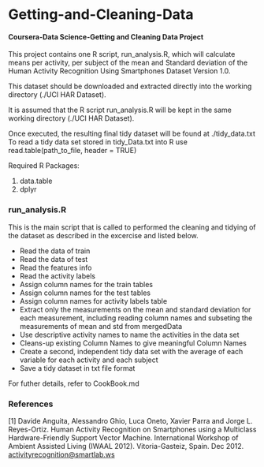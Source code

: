 # Getting-and-Cleaning-Data
#### Coursera-Data Science-Getting and Cleaning Data Project

This project contains one R script, run_analysis.R, which will calculate means per activity, per subject of the mean and Standard deviation of the Human Activity Recognition Using Smartphones Dataset Version 1.0. 

This dataset should be downloaded and extracted directly into the working directory (./UCI HAR Dataset).

It is assumed that the R script run_analysis.R will be kept in the same working directory (./UCI HAR Dataset).

Once executed, the resulting final tidy dataset will be found at ./tidy_data.txt
To read a tidy data set stored in tidy_Data.txt into R use read.table(path_to_file, header = TRUE)

Required R Packages:
1. data.table
2. dplyr

### run_analysis.R
This is the main script that is called to performed the cleaning and tidying of the dataset as described in the excercise and listed below.

* Read the data of train
* Read the data of test
* Read the features info
* Read the activity labels
* Assign column names for the train tables
* Assign column names for the test tables
* Assign column names for activity labels table
* Extract only the measurements on the mean and standard deviation for each measurement, including reading column names and subseting the measurements of mean and std from mergedData
* Use descriptive activity names to name the activities in the data set
* Cleans-up existing Column Names to give meaningful Column Names
* Create a second, independent tidy data set with the average of each variable for each activity and each subject
* Save a tidy dataset in txt file format 

For futher details, refer to CookBook.md

### References

[1] Davide Anguita, Alessandro Ghio, Luca Oneto, Xavier Parra and Jorge L. Reyes-Ortiz. Human Activity Recognition on Smartphones using a Multiclass Hardware-Friendly Support Vector Machine. International Workshop of Ambient Assisted Living (IWAAL 2012). Vitoria-Gasteiz, Spain. Dec 2012. activityrecognition@smartlab.ws
